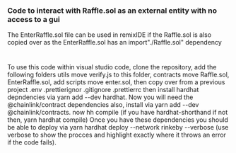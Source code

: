### Code to interact with Raffle.sol as an external entity with no access to a gui

The EnterRaffle.sol file can be used in remixIDE if the Raffle.sol is also copied over as the EnterRaffle.sol has an import"./Raffle.sol" dependency
#
To use this code within visual studio code, clone the repository, add the following folders utils move verify.js to this folder, contracts move Raffle.sol, EnterRaffle.sol, add scripts move enter.sol, then copy over from a previous project .env .prettierignor .gitignore .prettierrc   then install hardhat depndencies via yarn add --dev hardhat.
Now you will need the @chainlink/contract dependencies also, install via yarn add --dev @chainlink/contracts.
now hh compile (if you have hardhat-shorthand if not then, yarn hardhat compile)
Once you have these dependencies you should be able to deploy via yarn hardhat deploy --network rinkeby --verbose (use verbose to show the procces and highlight exactly where it throws an error if the code fails).

